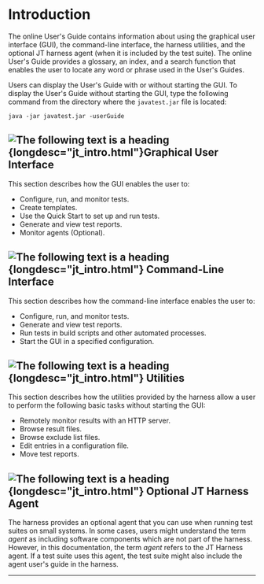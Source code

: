 
# Introduction

The online User\'s Guide contains information about using the graphical user interface (GUI), the
command-line interface, the harness utilities, and the optional JT harness agent (when it is
included by the test suite). The online User\'s Guide provides a glossary, an index, and a search
function that enables the user to locate any word or phrase used in the User\'s Guides.

Users can display the User\'s Guide with or without starting the GUI. To display the User\'s Guide
without starting the GUI, type the following command from the directory where the `javatest.jar`
file is located:

`java -jar javatest.jar -userGuide`

## ![The following text is a heading](../images/closedbook.gif){longdesc="jt_intro.html"}Graphical User Interface

This section describes how the GUI enables the user to:

-   Configure, run, and monitor tests.
-   Create templates.
-   Use the Quick Start to set up and run tests.
-   Generate and view test reports.
-   Monitor agents (Optional).

## ![The following text is a heading](../images/closedbook.gif){longdesc="jt_intro.html"} Command-Line Interface

This section describes how the command-line interface enables the user to:

-   Configure, run, and monitor tests.
-   Generate and view test reports.
-   Run tests in build scripts and other automated processes.
-   Start the GUI in a specified configuration.

## ![The following text is a heading](../images/closedbook.gif){longdesc="jt_intro.html"} Utilities

This section describes how the utilities provided by the harness allow a user to perform the
following basic tasks without starting the GUI:

-   Remotely monitor results with an HTTP server.
-   Browse result files.
-   Browse exclude list files.
-   Edit entries in a configuration file.
-   Move test reports.

## ![The following text is a heading](../images/closedbook.gif){longdesc="jt_intro.html"} Optional JT Harness Agent

The harness provides an optional agent that you can use when running test suites on small systems.
In some cases, users might understand the term *agent* as including software components which are
not part of the harness. However, in this documentation, the term *agent* refers to the JT Harness
agent. If a test suite uses this agent, the test suite might also include the agent user\'s guide in
the harness.

----------------------------------------------------------------------------------------------------


